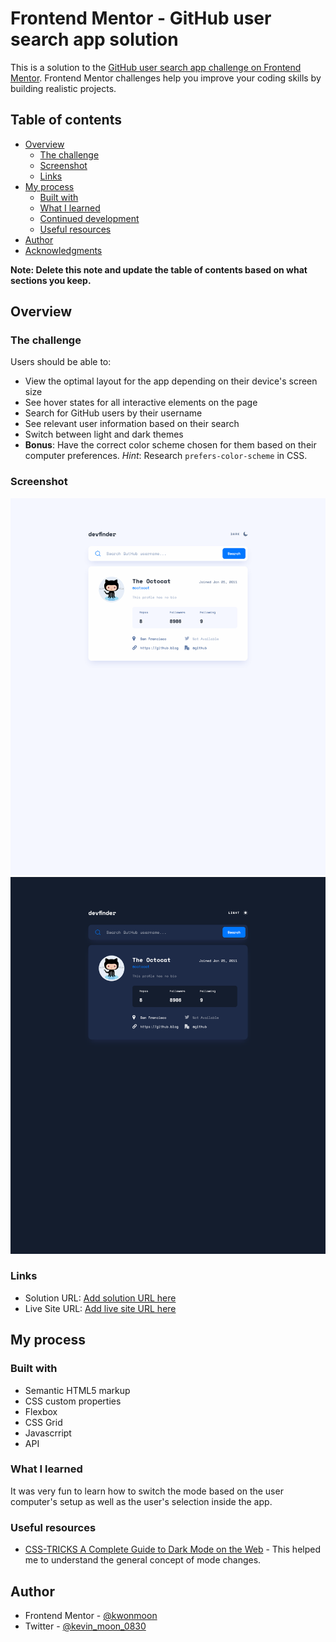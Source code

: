 # Frontend Mentor - GitHub user search app solution

This is a solution to the [GitHub user search app challenge on Frontend Mentor](https://www.frontendmentor.io/challenges/github-user-search-app-Q09YOgaH6). Frontend Mentor challenges help you improve your coding skills by building realistic projects. 

## Table of contents

- [Overview](#overview)
  - [The challenge](#the-challenge)
  - [Screenshot](#screenshot)
  - [Links](#links)
- [My process](#my-process)
  - [Built with](#built-with)
  - [What I learned](#what-i-learned)
  - [Continued development](#continued-development)
  - [Useful resources](#useful-resources)
- [Author](#author)
- [Acknowledgments](#acknowledgments)

**Note: Delete this note and update the table of contents based on what sections you keep.**

## Overview

### The challenge

Users should be able to:

- View the optimal layout for the app depending on their device's screen size
- See hover states for all interactive elements on the page
- Search for GitHub users by their username
- See relevant user information based on their search
- Switch between light and dark themes
- **Bonus**: Have the correct color scheme chosen for them based on their computer preferences. _Hint_: Research `prefers-color-scheme` in CSS.

### Screenshot

![](./screenshot.png)
![](./screenshot2.png)

### Links

- Solution URL: [Add solution URL here](https://github.com/kwonmoon/github-user-search-app)
- Live Site URL: [Add live site URL here]()

## My process

### Built with

- Semantic HTML5 markup
- CSS custom properties
- Flexbox
- CSS Grid
- Javascrript
- API

### What I learned

It was very fun to learn how to switch the mode based on the user computer's setup as well as the user's selection inside the app.

### Useful resources

- [CSS-TRICKS A Complete Guide to Dark Mode on the Web](https://css-tricks.com/a-complete-guide-to-dark-mode-on-the-web/) - This helped me to understand the general concept of mode changes.

## Author

- Frontend Mentor - [@kwonmoon](https://www.frontendmentor.io/profile/kwonmoon)
- Twitter - [@kevin_moon_0830](https://www.twitter.com/kevin_moon_0830)

